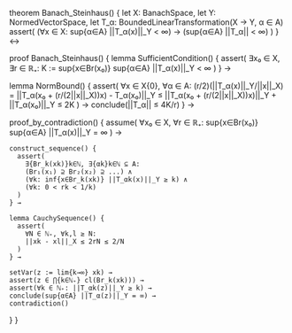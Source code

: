 theorem Banach_Steinhaus() {
  let X: BanachSpace,
  let Y: NormedVectorSpace,
  let T_α: BoundedLinearTransformation(X → Y, α ∈ A)
  assert(
    (∀x ∈ X: sup{α∈A} ||T_α(x)||_Y < ∞) →
    (sup{α∈A} ||T_α|| < ∞)
  )
} ↔

proof Banach_Steinhaus() {
  lemma SufficientCondition() {
    assert(
      ∃x₀ ∈ X, ∃r ∈ ℝ₊: 
      K := sup{x∈Br(x₀)} sup{α∈A} ||T_α(x)||_Y < ∞
    )
  } →

  lemma NormBound() {
    assert(
      ∀x ∈ X\{0}, ∀α ∈ A:
      (r/2)(||T_α(x)||_Y/||x||_X) = 
      ||T_α(x₀ + (r/(2||x||_X))x) - T_α(x₀)||_Y ≤
      ||T_α(x₀ + (r/(2||x||_X))x)||_Y + ||T_α(x₀)||_Y ≤ 2K
    ) →
    conclude(||T_α|| ≤ 4K/r)
  } →

  proof_by_contradiction() {
    assume(
      ∀x₀ ∈ X, ∀r ∈ ℝ₊:
      sup{x∈Br(x₀)} sup{α∈A} ||T_α(x)||_Y = ∞
    ) →
    
    construct_sequence() {
      assert(
        ∃{Br_k(xk)}k∈ℕ, ∃{αk}k∈ℕ ⊆ A:
        (Br₁(x₁) ⊇ Br₂(x₂) ⊇ ...) ∧
        (∀k: inf{x∈Br_k(xk)} ||T_αk(x)||_Y ≥ k) ∧
        (∀k: 0 < rk < 1/k)
      )
    } →

    lemma CauchySequence() {
      assert(
        ∀N ∈ ℕ₊, ∀k,l ≥ N:
        ||xk - xl||_X ≤ 2rN ≤ 2/N
      )
    } →

    setVar(z := lim{k→∞} xk) →
    assert(z ∈ ⋂{k∈ℕ₊} cl(Br_k(xk))) →
    assert(∀k ∈ ℕ₊: ||T_αk(z)||_Y ≥ k) →
    conclude(sup{α∈A} ||T_α(z)||_Y = ∞) →
    contradiction()
  }
}